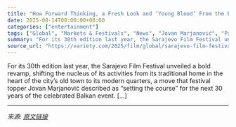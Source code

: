 ```yaml
---
title: "How Forward Thinking, a Fresh Look and ‘Young Blood’ From the Balkan Region Has the Sarajevo Film Festival Ready for the Future"
date: 2025-08-14T08:00:00+08:00
categories: ["entertainment"]
tags: ["Global", "Markets & Festivals", "News", "Jovan Marjanović", "Paolo Sorrentino", "Sarajevo Film Festival"]
summary: "For its 30th edition last year, the Sarajevo Film Festival unveiled a bold revamp, shifting&#160;the nucleus of its activities from its traditional home in the heart of the city’s old town to its mode"
source_url: "https://variety.com/2025/film/global/sarajevo-film-festival-2025-opener-1236486429/"
---
```


For its 30th edition last year, the Sarajevo Film Festival unveiled a bold revamp, shifting&#160;the nucleus of its activities from its traditional home in the heart of the city’s old town to its modern quarters, a move that festival topper&#160;Jovan Marjanović described as “setting the course” for the next 30 years&#160;of the celebrated Balkan event. [&#8230;]

---

*来源: [原文链接](https://variety.com/2025/film/global/sarajevo-film-festival-2025-opener-1236486429/)*
